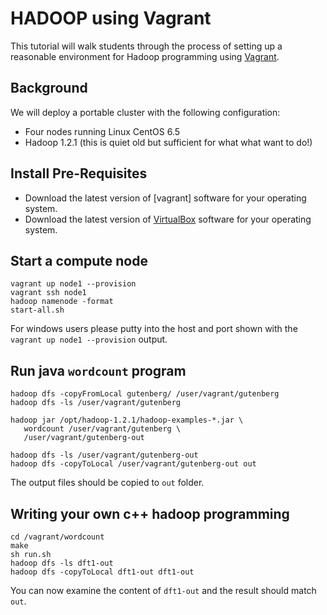 # HADOOP using Vagrant

This tutorial will walk students through the process of setting up a reasonable environment for Hadoop programming using [Vagrant](http://www.vagrantup.com).  

## Background

We will deploy a portable cluster with the following configuration:
* Four nodes running Linux CentOS 6.5
* Hadoop 1.2.1 (this is quiet old but sufficient for what what want to do!)

## Install Pre-Requisites

* Download the latest version of [vagrant] software for your operating system.
* Download the latest version of [VirtualBox](http://virtualbox.org) software for your operating system.

## Start a compute node

```
vagrant up node1 --provision
vagrant ssh node1
hadoop namenode -format
start-all.sh
```

For windows users please putty into the host and port shown with the `vagrant up node1 --provision` output.

## Run java `wordcount` program

```
hadoop dfs -copyFromLocal gutenberg/ /user/vagrant/gutenberg
hadoop dfs -ls /user/vagrant/gutenberg

hadoop jar /opt/hadoop-1.2.1/hadoop-examples-*.jar \
   wordcount /user/vagrant/gutenberg \
   /user/vagrant/gutenberg-out

hadoop dfs -ls /user/vagrant/gutenberg-out
hadoop dfs -copyToLocal /user/vagrant/gutenberg-out out
```

The output files should be copied to `out` folder.

## Writing your own c++ hadoop programming

```
cd /vagrant/wordcount
make
sh run.sh
hadoop dfs -ls dft1-out
hadoop dfs -copyToLocal dft1-out dft1-out
```

You can now examine the content of `dft1-out` and the result should match `out`.
